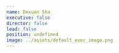 ```yaml
---
name: Dexuan Sha
executive: false
director: false
lead: false
position: undefined
image: ../assets/default_exec_image.png
---
```

